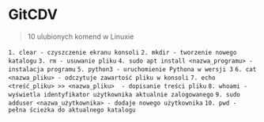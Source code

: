 # GitCDV


> 10 ulubionych komend w Linuxie

``1. clear - czyszczenie ekranu konsoli``
``2. mkdir - tworzenie nowego katalogu``
``3. rm - usuwanie pliku``
``4. sudo apt install <nazwa_programu> - instalacja programu``
``5. python3 - uruchomienie Pythona w wersji 3``
``6. cat <nazwa_pliku> - odczytuje zawartość pliku w konsoli``
``7. echo <treść_pliku> >> <nazwa_pliku>  - dopisanie treści pliku``
``8. whoami - wyświetla identyfikator użytkownika aktualnie zalogowanego``
``9. sudo adduser <nazwa_użytkownika> - dodaje nowego użytkownika``
``10. pwd - pełna ścieżka do aktualnego katalogu``

